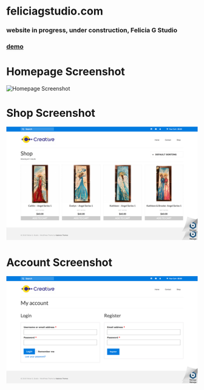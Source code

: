 # feliciagstudio.com
### website in progress, under construction, Felicia G Studio
### [demo](http://52.55.69.245/)  
#
# Homepage Screenshot
![Homepage Screenshot](sampleHome.png?raw=true "Title")
#
# Shop Screenshot
![Shop Screenshot](sampleShop.png?raw=true "Title")
#
# Account Screenshot
![Account Screenshot](sampleAccount.png?raw=true "Title")





